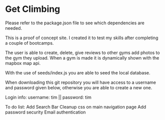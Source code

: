 # Get Climbing

Please refer to the package.json file to see which dependencies are needed.

This is a proof of concept site. I created it to test my skills after completing a couple of bootcamps. 

The user is able to create, delete, give reviews to other gyms add photos to the gym they upload. When a gym is made it is dynamically shown with the mapbox map api.

With the use of seeds/index.js you are able to seed the local database.

When downloading this git repository you will have access to a username and password given below, otherwise you are able to create a new one.

Login info: username: tim  || password: tim

To do list:
  Add Search Bar
  Cleanup css on main navigation page
  Add password security
  Email authentication
